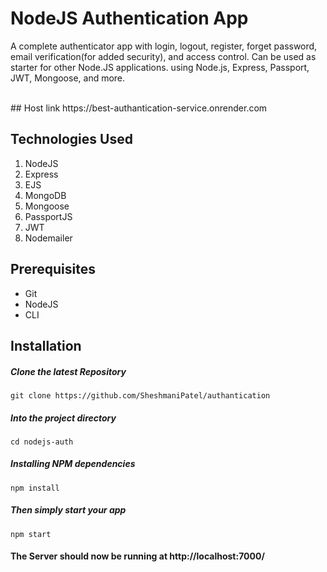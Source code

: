 # NodeJS Authentication App
<p> A complete authenticator app with login, logout, register, forget password, email verification(for added security), and access control. Can be used as starter for other Node.JS applications. using Node.js, Express, Passport, JWT, Mongoose, and more. 
</p>
<br>
 ## Host link
 https://best-authantication-service.onrender.com

 

## Technologies Used
1.  NodeJS
2.  Express
3.  EJS
4.  MongoDB
5.  Mongoose
6.  PassportJS
7.  JWT
8.  Nodemailer


## Prerequisites
- Git
- NodeJS
- CLI

## Installation

##### Clone the latest Repository

`git clone https://github.com/SheshmaniPatel/authantication`

##### Into the project directory

`cd nodejs-auth`

##### Installing NPM dependencies

`npm install`

##### Then simply start your app

`npm start`

#### The Server should now be running at http://localhost:7000/

